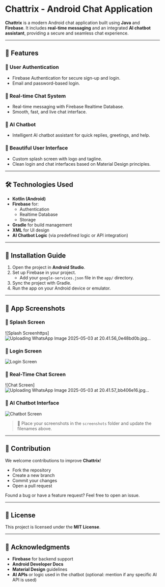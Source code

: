 # Chattrix - Android Chat Application

**Chattrix** is a modern Android chat application built using **Java** and **Firebase**. It includes **real-time messaging** and an integrated **AI chatbot assistant**, providing a secure and seamless chat experience.

---

## 🚀 Features

### 🔐 User Authentication
- Firebase Authentication for secure sign-up and login.
- Email and password-based login.

### 💬 Real-time Chat System
- Real-time messaging with Firebase Realtime Database.
- Smooth, fast, and live chat interface.

### 🤖 AI Chatbot
- Intelligent AI chatbot assistant for quick replies, greetings, and help.

### 🎨 Beautiful User Interface
- Custom splash screen with logo and tagline.
- Clean login and chat interfaces based on Material Design principles.

---

## 🛠️ Technologies Used
- **Kotlin (Android)**
- **Firebase** for:
  - Authentication
  - Realtime Database
  - Storage
- **Gradle** for build management
- **XML** for UI design
- **AI Chatbot Logic** (via predefined logic or API integration)

---

## 📲 Installation Guide
1. Open the project in **Android Studio**.
2. Set up Firebase in your project.
   - Add your `google-services.json` file in the `app/` directory.
3. Sync the project with Gradle.
4. Run the app on your Android device or emulator.

---

## 📸 App Screenshots
### 🔹 Splash Screen
![Splash Screenhttps]  
![Uploading WhatsApp Image 2025-05-03 at 20.41.56_0e48bd0b.jpg…]()



### 🔹 Login Screen
![Login Screen](https://github.com/user-attachments/assets/a519da3b-169c-454d-9344-3c80407264e6)


### 🔹 Real-Time Chat Screen
![Chat Screen] 
![Uploading WhatsApp Image 2025-05-03 at 20.41.57_bb406e16.jpg…]()


### 🔹 AI Chatbot Interface
![Chatbot Screen](https://github.com/user-attachments/assets/71289570-1bc7-44b5-8cad-f671a937f9ae)


> 📌 Place your screenshots in the `screenshots` folder and update the filenames above.

---

## 🤝 Contribution
We welcome contributions to improve **Chattrix**!

- Fork the repository
- Create a new branch
- Commit your changes
- Open a pull request

Found a bug or have a feature request? Feel free to open an issue.

---

## 📄 License
This project is licensed under the **MIT License**.

---

## 🙏 Acknowledgments
- **Firebase** for backend support
- **Android Developer Docs**
- **Material Design** guidelines
- **AI APIs** or logic used in the chatbot (optional: mention if any specific AI API is used)
